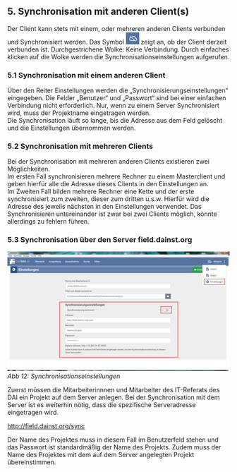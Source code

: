 ﻿## 5. Synchronisation mit anderen Client(s)

Der Client kann stets mit einem, oder mehreren anderen Clients verbunden
und Synchronisiert werden. Das Symbol ![Synchbutton](../buttons/Synchbutton.png) zeigt an, ob der Client
derzeit verbunden ist. Durchgestrichene Wolke: Keine Verbindung. Durch einfaches klicken auf die Wolke werden die Synchronisationseinstellungen aufgerufen.

### 5.1 Synchronisation mit einem anderen Client

Über den Reiter Einstellungen werden die
„Synchronisierungseinstellungen“ eingegeben. Die Felder „Benutzer“ und
„Passwort“ sind bei einer einfachen Verbindung nicht erforderlich. Nur,
wenn zu einem Server Synchronisiert wird, muss der Projektname
eingetragen werden.\
Die Synchronisation läuft so lange, bis die Adresse aus dem Feld
gelöscht und die Einstellungen übernommen werden.

### 5.2 Synchronisation mit mehreren Clients

Bei der Synchronisation mit mehreren anderen Clients existieren zwei
Möglichkeiten.\
Im ersten Fall synchronisieren mehrere Rechner zu einem Masterclient und
geben hierfür alle die Adresse dieses Clients in den Einstellungen an.\
Im Zweiten Fall bilden mehrere Rechner eine Kette und der erste
synchronisiert zum zweiten, dieser zum dritten u.s.w. Hierfür wird die
Adresse des jeweils nächsten in den Einstellungen verwendet. Das
Synchronisieren untereinander ist zwar bei zwei Clients möglich, könnte
allerdings zu fehlern führen.

### 5.3 Synchronisation über den Server field.dainst.org

![handbuch_synchronisation_01](images/handbuch_synchronisation_01.png)
*Abb 12: Synchronisationseinstellungen*

Zuerst müssen die Mitarbeiterinnnen und Mitarbeiter des
IT-Referats des DAI ein Projekt auf dem Server anlegen. Bei der
Synchronisation mit dem Server ist es weiterhin nötig, dass die
spezifische Serveradresse eingetragen wird.

http://field.dainst.org/sync

Der Name des Projektes muss in diesem Fall im Benutzerfeld stehen und
das Passwort ist standardmäßig der Name des Projekts.
Zudem muss der Name des Projektes mit dem auf dem Server angelegten
Projekt übereinstimmen.
